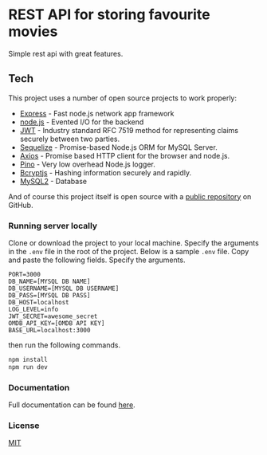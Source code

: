 # REST API for storing favourite movies

Simple rest api with great features.

## Tech

This project uses a number of open source projects to work properly:

- [Express] - Fast node.js network app framework
- [node.js] - Evented I/O for the backend
- [JWT] - Industry standard RFC 7519 method for representing claims securely between two parties.
- [Sequelize] - Promise-based Node.js ORM for MySQL Server.
- [Axios] - Promise based HTTP client for the browser and node.js.
- [Pino] - Very low overhead Node.js logger.
- [Bcryptjs] - Hashing information securely and rapidly.
- [MySQL2] - Database

And of course this project itself is open source with a [public repository][repo] on GitHub.

### Running server locally

Clone or download the project to your local machine. Specify the arguments in the `.env` file in the root of the project. Below is a sample `.env` file.
Copy and paste the following fields. Specify the arguments.

```env
PORT=3000
DB_NAME=[MYSQL DB NAME]
DB_USERNAME=[MYSQL DB USERNAME]
DB_PASS=[MYSQL DB PASS]
DB_HOST=localhost
LOG_LEVEL=info
JWT_SECRET=awesome_secret
OMDB_API_KEY=[OMDB API KEY]
BASE_URL=localhost:3000
```

then run the following commands.

```bash
npm install
npm run dev
```

### Documentation

Full documentation can be found [here][docs].

### License

[MIT](https://choosealicense.com/licenses/mit/)

[docs]: ./DOCUMENTATION.md
[repo]: https://github.com/berkegokmen1/games-platform
[node.js]: http://nodejs.org
[express]: http://expressjs.com
[jwt]: https://jwt.io
[sequelize]: https://sequelize.org
[axios]: https://axios-http.com
[pino]: https://github.com/pinojs/pino
[bcryptjs]: https://www.npmjs.com/package/bcryptjs
[mysql2]: https://www.npmjs.com/package/mysql2
